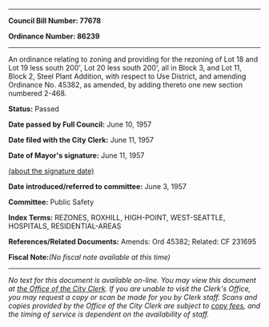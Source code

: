 

********

**Council Bill Number: 77678**
   
**Ordinance Number: 86239**
********

 An ordinance relating to zoning and providing for the rezoning of Lot 18 and Lot 19 less south 200', Lot 20 less south 200', all in Block 3, and Lot 11, Block 2, Steel Plant Addition, with respect to Use District, and amending Ordinance No. 45382, as amended, by adding thereto one new section numbered 2-468.

**Status:** Passed
   
**Date passed by Full Council:** June 10, 1957
   
**Date filed with the City Clerk:** June 11, 1957
   
**Date of Mayor's signature:** June 11, 1957
   
[(about the signature date)](/~public/approvaldate.htm)
   
   
   
**Date introduced/referred to committee:** June 3, 1957
   
**Committee:** Public Safety
   
   
**Index Terms:** REZONES, ROXHILL, HIGH-POINT, WEST-SEATTLE, HOSPITALS, RESIDENTIAL-AREAS

**References/Related Documents:** Amends: Ord 45382; Related: CF 231695

**Fiscal Note:**_(No fiscal note available at this time)_
********

_No text for this document is available on-line. You may view this document at [the Office of the City Clerk](http://www.seattle.gov/leg/clerk/contactUs.htm). If you are unable to visit the Clerk's Office, you may request a copy or scan be made for you by Clerk staff. Scans and copies provided by the Office of the City Clerk are subject to [copy fees](http://clerk.seattle.gov/~public/clerkfees.htm), and the timing of service is dependent on the availability of staff._

